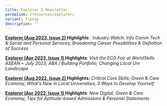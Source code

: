 ```yaml
---
title: Explorer E Newsletter
permalink: /resources/explorer/
variant: tiptap
description: ""
---
```

<p><strong><a href="/files/2023_explorer_issue2_preu.pdf" rel="noopener noreferrer nofollow" target="_blank"><u>Explorer (Aug 2023, Issue 2)</u></a><u> </u><em>Highlights</em></strong><em>:&nbsp;</em> <em>Industry Watch: Info Comm Tech &amp; Social and Personal Services; Broadening Career Possibilities &amp; Definition of Success&nbsp;</em></p><p><strong><a href="/files/2023_explorer_issue_1_preu.pdf" rel="noopener noreferrer nofollow" target="_blank">Explorer (Apr 2023, Issue 1) </a>Highlights</strong>:&nbsp;<em>Visit the ECG Fair at WorldSkills ASEAN ~ July 2023;&nbsp;ABA / Building Portfolio; Changing Local Uni Landscape</em></p><p><strong><a href="https://go.gov.sg/2022explorer-issue2-preu" rel="noopener noreferrer nofollow" target="_blank">Explorer (Aug 2022, Issue 2) </a>Highlights</strong>:&nbsp;<em>Critical Core Skills; Green &amp; Care Economy; What's New in Local Universities; 3 Ways to Develop Yourself&nbsp;&nbsp;</em></p><p><strong><a href="/files/2022_explorer_issue1_preu.pdf" rel="noopener noreferrer nofollow" target="_blank">Explorer (Apr 2022, Issue 1) </a>Highlights</strong>:&nbsp;<em>New Digital, Green &amp; Care Economy;&nbsp;Tips for Aptitude-based Admissions &amp; Personal Statements&nbsp;&nbsp;</em></p>